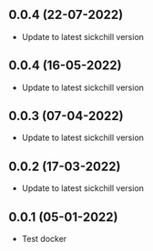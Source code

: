 ## 0.0.4 (22-07-2022)

- Update to latest sickchill version

## 0.0.4 (16-05-2022)

- Update to latest sickchill version

## 0.0.3 (07-04-2022)

- Update to latest sickchill version

## 0.0.2 (17-03-2022)

- Update to latest sickchill version

## 0.0.1 (05-01-2022)

- Test docker
